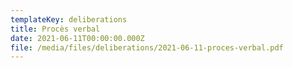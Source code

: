 ```yaml
---
templateKey: deliberations
title: Procès verbal
date: 2021-06-11T00:00:00.000Z
file: /media/files/deliberations/2021-06-11-proces-verbal.pdf
---
```

